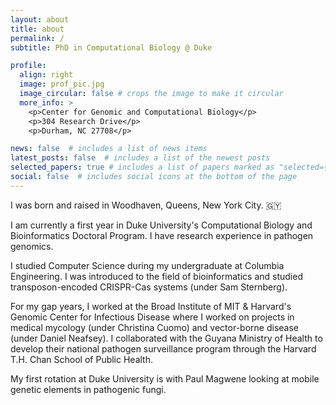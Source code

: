 ```yaml
---
layout: about
title: about
permalink: /
subtitle: PhD in Computational Biology @ Duke 

profile:
  align: right
  image: prof_pic.jpg
  image_circular: false # crops the image to make it circular
  more_info: >
    <p>Center for Genomic and Computational Biology</p> 
    <p>304 Research Drive</p>
    <p>Durham, NC 27708</p>

news: false  # includes a list of news items
latest_posts: false  # includes a list of the newest posts
selected_papers: true # includes a list of papers marked as "selected={true}"
social: false  # includes social icons at the bottom of the page
---
```

I was born and raised in Woodhaven, Queens, New York City. 🇬🇾

I am currently a first year in Duke University's Computational Biology and Bioinformatics Doctoral Program. I have research experience in pathogen genomics.

I studied Computer Science during my undergraduate at Columbia Engineering. I was introduced to the field of bioinformatics and studied transposon-encoded CRISPR-Cas systems (under Sam Sternberg). 

For my gap years, I worked at the Broad Institute of MIT & Harvard's Genomic Center for Infectious Disease where I worked on projects in medical mycology (under Christina Cuomo) and vector-borne disease (under Daniel Neafsey). I collaborated with the Guyana Ministry of Health to develop their national pathogen surveillance program through the Harvard T.H. Chan School of Public Health. 
 
My first rotation at Duke University is with Paul Magwene looking at mobile genetic elements in pathogenic fungi.

